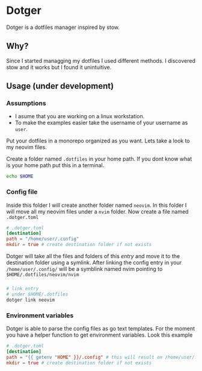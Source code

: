 # Dotger
Dotger is a dotfiles manager inspired by stow.

## Why?
Since I started managging my dotfiles I used different methods. I discovered stow and it works but
I found it unintuitive.

## Usage (under development)

### Assumptions
- I asume that you are working on a linux workstation.
- To make the examples easier take the username of your username as `user`.

Put your dotfiles in a monorepo organized as you want.
Lets take a look to my neovim files.

Create a folder named `.dotfiles` in your home path. If you dont know what is your home path put this in a terminal.
```sh
echo $HOME
```

### Config file
Inside this folder I will create another folder named `neovim`.
In this folder I will move all my neovim files under a `nvim` folder. Now create a file named `.dotger.toml`

```toml
# .dotger.toml
[destination]
path = "/home/user/.config"
mkdir = true # create destination folder if not exists
```

Dotger will take all the files and folders of this *entry* and move it to the destination folder using a symlink.
After linking the config entry in your `/home/user/.config/` will be a symblink named nvim pointing to
`$HOME/.dotfiles/neovim/nvim`

### 

```sh
# link entry
# under $HOME/.dotfiles
dotger link neovim
```

### Environment variables
Dotger is able to parse the config files as go text templates. For the moment you have a helper function
to get environment variables. Look this example

```toml
# .dotger.toml
[destination]
path = "{{ getenv "HOME" }}/.config" # this will result on /home/user/.config
mkdir = true # create destination folder if not exists
```
